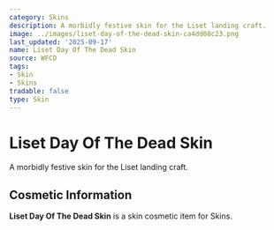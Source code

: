 ```yaml
---
category: Skins
description: A morbidly festive skin for the Liset landing craft.
image: ../images/liset-day-of-the-dead-skin-ca4dd08c23.png
last_updated: '2025-09-17'
name: Liset Day Of The Dead Skin
source: WFCD
tags:
- Skin
- Skins
tradable: false
type: Skin
---
```


# Liset Day Of The Dead Skin

A morbidly festive skin for the Liset landing craft.

## Cosmetic Information

**Liset Day Of The Dead Skin** is a skin cosmetic item for Skins.

